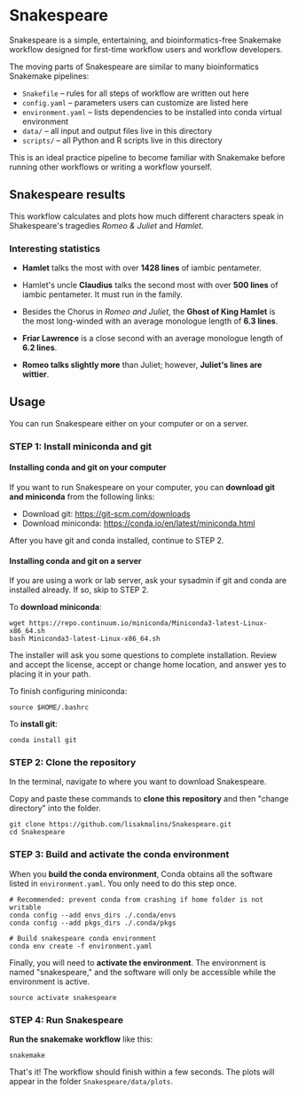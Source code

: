 # Snakespeare
Snakespeare is a simple, entertaining, and bioinformatics-free Snakemake workflow
designed for first-time workflow users and workflow developers.

The moving parts of Snakespeare are similar to many bioinformatics Snakemake pipelines:
- `Snakefile` – rules for all steps of workflow are written out here
- `config.yaml` – parameters users can customize are listed here
- `environment.yaml` – lists dependencies to be installed into conda virtual environment
- `data/` – all input and output files live in this directory
- `scripts/` – all Python and R scripts live in this directory

This is an ideal practice pipeline to become familiar with Snakemake before running other workflows or writing a workflow yourself.

## Snakespeare results
This workflow calculates and plots how much different characters speak in Shakespeare's tragedies _Romeo & Juliet_ and _Hamlet_.

### Interesting statistics
- **Hamlet** talks the most with over **1428 lines** of iambic pentameter.

- Hamlet's uncle **Claudius** talks the second most with over **500 lines** of iambic pentameter. It must run in the family.

- Besides the Chorus in _Romeo and Juliet_, the **Ghost of King Hamlet** is the most long-winded with an average monologue length of **6.3 lines**.

- **Friar Lawrence** is a close second with an average monologue length of **6.2 lines**.

- **Romeo talks slightly more** than Juliet; however, **Juliet's lines are wittier**.


## Usage
You can run Snakespeare either on your computer or on a server.

### STEP 1: Install miniconda and git

#### Installing conda and git on your computer
If you want to run Snakespeare on your computer, you can __download git and miniconda__ from the following links:
- Download git: https://git-scm.com/downloads
- Download miniconda: https://conda.io/en/latest/miniconda.html

After you have git and conda installed, continue to STEP 2.

#### Installing conda and git on a server
If you are using a work or lab server, ask your sysadmin if git and conda are installed already. If so, skip to STEP 2.


To __download miniconda__:
```
wget https://repo.continuum.io/miniconda/Miniconda3-latest-Linux-x86_64.sh
bash Miniconda3-latest-Linux-x86_64.sh
```

The installer will ask you some questions to complete installation. Review and accept the license, accept or change home location, and answer yes to placing it in your path.

To finish configuring miniconda:
```
source $HOME/.bashrc
```

To __install git__:
```
conda install git
```

### STEP 2: Clone the repository

In the terminal, navigate to where you want to download Snakespeare.

Copy and paste these commands to __clone this repository__ and then "change directory" into the folder.
```
git clone https://github.com/lisakmalins/Snakespeare.git
cd Snakespeare
```

### STEP 3: Build and activate the conda environment
When you __build the conda environment__, Conda obtains all the software listed in `environment.yaml`. You only need to do this step once.
```
# Recommended: prevent conda from crashing if home folder is not writable
conda config --add envs_dirs ./.conda/envs
conda config --add pkgs_dirs ./.conda/pkgs

# Build snakespeare conda environment
conda env create -f environment.yaml
```

Finally, you will need to __activate the environment__. The environment is named "snakespeare," and the software will only be accessible while the environment is active.
```
source activate snakespeare
```

### STEP 4: Run Snakespeare
__Run the snakemake workflow__ like this:
```
snakemake
```

That's it! The workflow should finish within a few seconds. The plots will appear in the folder `Snakespeare/data/plots`.

